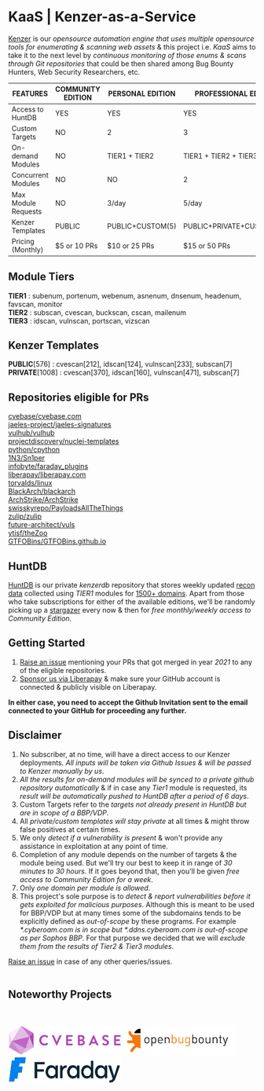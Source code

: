 # KaaS | Kenzer-as-a-Service

[Kenzer](https://github.com/ARPSyndicate/kenzer) is our *opensource automation engine that uses multiple opensource tools for enumerating & scanning web assets* & this project i.e. *KaaS* aims to take it to the next level by *continuous monitoring of those enums & scans through Git repositories* that could be then shared among Bug Bounty Hunters, Web Security Researchers, etc.

| FEATURES			    | COMMUNITY EDITION	| PERSONAL EDITION	| PROFESSIONAL EDITION	    |
| --------------------- | ----------------- | ----------------- | ------------------------- |
| Access to HuntDB      | YES				| YES				| YES					    |
| Custom Targets        | NO				| 2					| 3						    |
| On-demand Modules     | NO				| TIER1 + TIER2		| TIER1 + TIER2 + TIER3     |
| Concurrent Modules    | NO				| NO				| 2						    |
| Max Module Requests   | NO				| 3/day 			| 5/day						|
| Kenzer Templates      | PUBLIC			| PUBLIC+CUSTOM(5)  | PUBLIC+PRIVATE+CUSTOM(10) |
| Pricing (Monthly)     | $5 or 10 PRs		| $10 or 25 PRs		| $15 or 50 PRs			    |

## Module Tiers
**TIER1** : subenum, portenum, webenum, asnenum, dnsenum, headenum, favscan, monitor<br>
**TIER2** : subscan, cvescan, buckscan, cscan, mailenum<br>
**TIER3** : idscan, vulnscan, portscan, vizscan<br>

## Kenzer Templates
**PUBLIC**[576] : cvescan[212], idscan[124], vulnscan[233], subscan[7]<br>
**PRIVATE**[1008] : cvescan[370], idscan[160], vulnscan[471], subscan[7]<br>

## Repositories eligible for PRs
[cvebase/cvebase.com](https://github.com/cvebase/cvebase.com)<br>
[jaeles-project/jaeles-signatures](https://github.com/jaeles-project/jaeles-signatures)<br>
[vulhub/vulhub](https://github.com/vulhub/vulhub)<br>
[projectdiscovery/nuclei-templates](https://github.com/projectdiscovery/nuclei-templates)<br>
[python/cpython](https://github.com/python/cpython)<br>
[1N3/Sn1per](https://github.com/1N3/Sn1per)<br>
[infobyte/faraday_plugins](https://github.com/infobyte/faraday_plugins)<br>
[liberapay/liberapay.com](https://github.com/liberapay/liberapay.com)<br>
[torvalds/linux](https://github.com/torvalds/linux)<br>
[BlackArch/blackarch](https://github.com/BlackArch/blackarch)<br>
[ArchStrike/ArchStrike](https://github.com/ArchStrike/ArchStrike)<br>
[swisskyrepo/PayloadsAllTheThings](https://github.com/swisskyrepo/PayloadsAllTheThings)<br>
[zulip/zulip](https://github.com/zulip/zulip)<br>
[future-architect/vuls](https://github.com/future-architect/vuls)<br>
[ytisf/theZoo](https://github.com/ytisf/theZoo)<br>
[GTFOBins/GTFOBins.github.io](https://github.com/GTFOBins/GTFOBins.github.io)<br>

## HuntDB
[HuntDB](http://github.com/ARPSyndicate/huntdb) is our private *kenzerdb* repository that stores weekly updated [recon data](huntdb_readme.md) collected using *TIER1* modules for [1500+ domains](huntdb_domains.txt). Apart from those who take subscriptions for either of the available editions, we'll be randomly picking up a [stargazer](https://github.com/ARPSyndicate/kenzer/stargazers) every now & then for *free monthly/weekly access to Community Edition*.

## Getting Started
1. [Raise an issue](https://github.com/ARPSyndicate/KaaS/issues) mentioning your PRs that got merged in year *2021* to any of the eligible repositories.
2. [Sponsor us via Liberapay](https://liberapay.com/glatisant) & make sure your GitHub account is connected & publicly visible on Liberapay.

**In either case, you need to accept the Github Invitation sent to the email connected to your GitHub for proceeding any further.**

## Disclaimer
1. No subscriber, at no time, will have a direct access to our Kenzer deployments. *All inputs will be taken via Github Issues & will be passed to Kenzer manually by us*.
2. *All the results for on-demand modules will be synced to a private github repository automatically* & if in case any *Tier1* module is requested, its *result will be automatically pushed to HuntDB after a period of 6 days*.
3. Custom Targets refer to the *targets not already present in HuntDB but are in scope of a BBP/VDP*.
4. All *private/custom templates will stay private* at all times & might throw false positives at certain times.
5. We only *detect if a vulnerability is present* & won't provide any assistance in exploitation at any point of time.
6. Completion of any module depends on the number of targets & the module being used. But we'll try our best to keep it in range of *30 minutes to 30 hours*. If it goes beyond that, then you'll be given *free access to Community Edition for a week*.
7. Only *one domain per module is allowed*.
8. This project's sole purpose is to *detect & report vulnerabilities before it gets exploited for malicious purposes*. Although this is meant to be used for BBP/VDP but at many times some of the subdomains tends to be explicitly defined as *out-of-scope* by these programs. For example 
_*.cyberoam.com is in scope but *.ddns.cyberoam.com is out-of-scope as per Sophos BBP_. For that purpose we decided that we will *exclude them from the results of Tier2 & Tier3 modules*.

[Raise an issue](https://github.com/ARPSyndicate/KaaS/issues) in case of any other queries/issues.<br><br>

## Noteworthy Projects
<br><br>
<a href="https://cvebase.com"><img src="images/cvebase.png" width="230" height="60"></a>
<a href="https://openbugbounty.org"><img src="images/openbugbounty.png" width="230" height="60"></a>
<a href="https://faradaysec.com"><img src="images/faraday.png" width="230" height="55"></a>